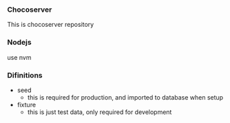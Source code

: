 ### Chocoserver

This is chocoserver repository

### Nodejs

use nvm

### Difinitions

- seed
  - this is required for production, and imported to database when setup
- fixture
  - this is just test data, only required for development
